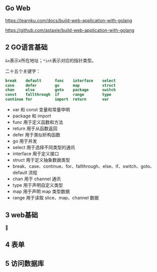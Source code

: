 Go Web
---

https://learnku.com/docs/build-web-application-with-golang


https://github.com/astaxie/build-web-application-with-golang



## 2 GO语言基础

`&x`表示x所在地址；`*int`表示对应的指针类型。



二十五个关键字：

```go
break    default      func    interface    select
case     defer        go      map          struct
chan     else         goto    package      switch
const    fallthrough  if      range        type
continue for          import  return       var
```

- var 和 const 变量和常量申明
- package 和 import 
- func 用于定义函数和方法
- return 用于从函数返回
- defer 用于类似析构函数
- go 用于并发
- select 用于选择不同类型的通讯
- interface 用于定义接口
- struct 用于定义抽象数据类型
- break、case、continue、for、fallthrough、else、if、switch、goto、default 流程
- chan 用于 channel 通讯
- type 用于声明自定义类型
- map 用于声明 map 类型数据
- range 用于读取 slice、map、channel 数据



## 3 web基础



🔖



## 4 表单



## 5 访问数据库



